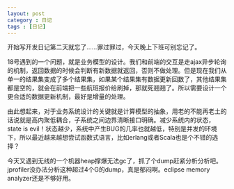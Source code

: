 ```yaml
---
layout: post
category : 日记
tags : [日记]
---
```

开始写开发日记第二天就忘了……罪过罪过，今天晚上下班可别忘记了。

18号遇到的一个问题，就是业务模型的设计。我们和前端的交互是走ajax异步轮询的机制，返回数据的时候会判断有新数据就返回，否则不做处理。但是现在我们从单一的结果集变成了多个结果集，如果某个结果集有数据更新回数了，其他结果集都是空的，就会在前端把一些航班报价给刷掉，那就死翘翘了。所以需要设计一个更合适的数据更新机制，最好是增量的处理。

由此想起来，对于业务系统设计的关键就是计算模型的抽象，用老的不能再老土的话说就是高内聚低耦合，子系统之间边界清晰接口明确。减少系统内的状态，state is evil！状态越少，系统中产生BUG的几率也就越低，特别是并发的环境下，所以最近越来越想尝试函数式语言，比如erlang或者Scala也是个不错的选择？

今天又遇到无线的一个机器heap撑爆无法gc了，抓了个dump赶紧分析分析吧。jprofiler没办法分析这种超过4个G的dump，真是郁闷啊。eclipse memory analyzer还是不够好用。
